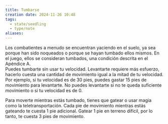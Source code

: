 ```yaml
---
title: Tumbarse
creation date: 2024-11-26 10:48
tags:
  - state/seedling
  - type/note
aliases:
---
```

Los combatientes a menudo se encuentran yaciendo en el suelo, ya sea porque han sido noqueados o porque se hayan tumbado ellos mismos. En el juego, ellos se consideran tumbados, una condición descrita en el Apéndice A.  
Puedes tumbarte sin usar tu velocidad. Levantarte requiere más esfuerzo, hacerlo cuesta una cantidad de movimiento igual a la mitad de tu velocidad. 
Por ejemplo, si tu velocidad es de 30 pies, puedes gastar 15 pies de movimiento para levantarte. No puedes levantarte si no te queda suficiente movimiento o si tu velocidad es de 0.  

Para moverte mientras estás tumbado, tienes que gatear o usar magia como la teletransportación. Cada pie de movimiento mientras estás gateando te cuesta 1 pie adicional. Gatear 1 pie en terreno difícil, por lo tanto, te cuesta 3 pies de movimiento.  
